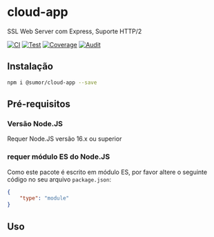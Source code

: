 # cloud-app
SSL Web Server com Express, Suporte HTTP/2

[![CI](https://github.com/sumor-cloud/cloud-app/actions/workflows/ci.yml/badge.svg)](https://github.com/sumor-cloud/cloud-app/actions/workflows/ci.yml)
[![Test](https://github.com/sumor-cloud/cloud-app/actions/workflows/ut.yml/badge.svg)](https://github.com/sumor-cloud/cloud-app/actions/workflows/ut.yml)
[![Coverage](https://github.com/sumor-cloud/cloud-app/actions/workflows/coverage.yml/badge.svg)](https://github.com/sumor-cloud/cloud-app/actions/workflows/coverage.yml)
[![Audit](https://github.com/sumor-cloud/cloud-app/actions/workflows/audit.yml/badge.svg)](https://github.com/sumor-cloud/cloud-app/actions/workflows/audit.yml)

## Instalação
```bash
npm i @sumor/cloud-app --save
```

## Pré-requisitos

### Versão Node.JS
Requer Node.JS versão 16.x ou superior

### requer módulo ES do Node.JS
Como este pacote é escrito em módulo ES,
por favor altere o seguinte código no seu arquivo `package.json`:
```json
{
    "type": "module"
}
```

## Uso